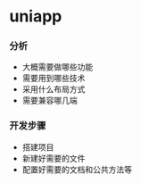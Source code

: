# uniapp
### 分析
- 大概需要做哪些功能
- 需要用到哪些技术
- 采用什么布局方式
- 需要兼容哪几端

### 开发步骤
- 搭建项目
- 新建好需要的文件
- 配置好需要的文档和公共方法等
